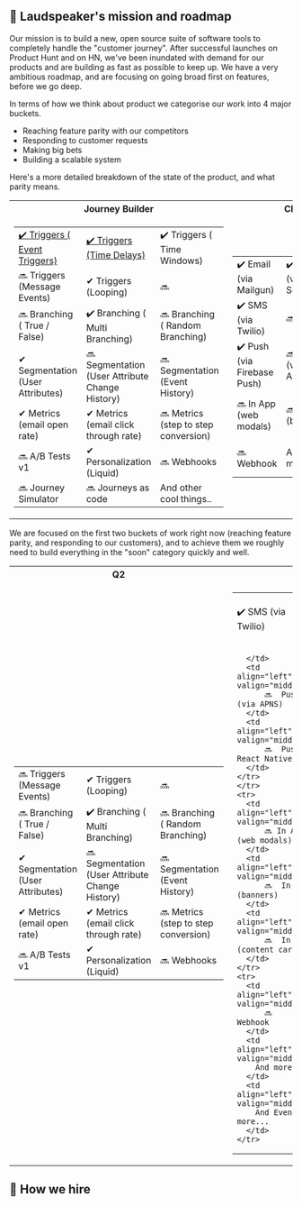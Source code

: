 
## 🚀 Laudspeaker's mission and roadmap

Our mission is to build a new, open source suite of software tools to completely handle the "customer journey". After successful launches on Product Hunt and on HN, we've been inundated with demand for our products and are building as fast as possible to keep up. We have a very ambitious roadmap, and are focusing on going broad first on features, before we go deep.

In terms of how we think about product we categorise our work into 4 major buckets. 

- Reaching feature parity with our competitors
- Responding to customer requests
- Making big bets
- Building a scalable system

Here's a more detailed breakdown of the state of the product, and what parity means.

<table>
<tr>
  <th>Journey Builder </th>
  <th>Channels</th>
  <th>Data Integrations</th>
</tr>
<tr>
  <td>

<table>
  <tbody>
    <tr>
      <td align="left" valign="middle">
        <a href="https://laudspeaker.com/docs/guides/product-manual/Journey-Builder">
          ✔️ Triggers ( Event Triggers)
        </a>
      </td>
      <td align="left" valign="middle">
        <a href="https://laudspeaker.com/docs/guides/product-manual/Journey-Builder">
          ✔️  Triggers (Time Delays)
        </a>
      </td>
      <td align="left" valign="middle">
          ✔️ Triggers ( Time Windows)
      </td>
    </tr>
    <tr>
      <td align="left" valign="middle">
         🔜 Triggers (Message Events)
      </td>
      <td align="left" valign="middle">
          ✔  Triggers (Looping)
      </td>
      <td align="left" valign="middle">
         🔜 
      </td>
    </tr>
    <tr>
      <td align="left" valign="middle">
          🔜️ Branching ( True / False) 
      </td>
      <td align="left" valign="middle">
          ✔️ Branching ( Multi Branching)
      </td>
      <td align="left" valign="middle">
          🔜️ Branching ( Random Branching)
      </td>
    </tr>
    <tr>
      <td align="left" valign="middle">
        ✔ Segmentation (User Attributes)
      </td>
      <td align="left" valign="middle">
        🔜️ Segmentation (User Attribute Change History)
      </td>
      <td align="left" valign="middle">
        🔜 Segmentation (Event History)
      </td>
    </tr>
    <tr>
      <td align="left" valign="middle">
        ✔ Metrics (email open rate)
      </td>
      <td align="left" valign="middle">
        ✔ Metrics (email click through rate)
      </td>
      <td align="left" valign="middle">
        🔜 Metrics (step to step conversion)
      </td>
    </tr>
    <tr>
      <td align="left" valign="middle">
         🔜 A/B Tests v1
      </td>
      <td align="left" valign="middle">
          ✔ Personalization (Liquid)
      </td>
      <td align="left" valign="middle">
         🔜 Webhooks
      </td>
    </tr>
    <tr>
      <td align="left" valign="middle">
         🔜 Journey Simulator
      </td>
      <td align="left" valign="middle">
          🔜 Journeys as code
      </td>
      <td align="left" valign="middle">
         And other cool things..
      </td>
    </tr>
    
  </tbody>
</table>

  </td>
<td>

<table>
  <tbody>
    <tr>
      <td align="left" valign="middle">
          ✔️ Email (via  Mailgun)
      </td>
      <td align="left" valign="middle">
          ✔️  Email (via  Sendgrid)
      </td>
            <td align="left" valign="middle">
          🔜️  Email (via  Smtp)
      </td>
    </tr>
    <tr>
      <td align="left" valign="middle">
          ✔️ SMS (via Twilio)
      </td>
      <td align="left" valign="middle">
          🔜️
      </td>
      <td align="left" valign="middle">
          🔜️
      </td>
    </tr>
    <tr>
      <td align="left" valign="middle">
          ✔️  Push (via Firebase Push)
      </td>
      <td align="left" valign="middle">
          🔜️  Push (via APNS)
      </td>
      <td align="left" valign="middle">
          🔜️  Push ( React Native)
      </td>
    </tr>
    </tr>
    <tr>
      <td align="left" valign="middle">
          🔜️ In App (web modals)
      </td>
      <td align="left" valign="middle">
          🔜️  In App (banners)
      </td>
      <td align="left" valign="middle">
          🔜️  In App (content cards
      </td>
    </tr>
    <tr>
      <td align="left" valign="middle">
          🔜  Webhook
      </td>
      <td align="left" valign="middle">
        And more...
      </td>
      <td align="left" valign="middle">
        And Even more...
      </td>
    </tr>
  </tbody>
</table>

</td>
<td>

<table>
  <tbody>
    <tr>
      <td align="left" valign="middle">
          ✔️ Product Events (via PostHog)
      </td>
      <td align="left" valign="middle">
          ✔️  Product Events (via Custom Endpoint)
      </td>
            <td align="left" valign="middle">
          🔜️   Product Events (via Amplitude)
      </td>
    </tr>
    <tr>
      <td align="left" valign="middle">
          🔜️ Customer Data Platform (Segment)
      </td>
      <td align="left" valign="middle">
          🔜️ Customer Data Platform (Rudderstack)
      </td>
      <td align="left" valign="middle">
          🔜️
      </td>
    </tr>
    <tr>
      <td align="left" valign="middle">
          ✔️  Data Warehouse (Databricks)
      </td>
      <td align="left" valign="middle">
          🔜️  Data Warehouse (Snowflake)
      </td>
            <td align="left" valign="middle">
          🔜️  Data Warehouse (Snowflake)
      </td>
    </tr>
    </tr>
    <tr>
      <td align="left" valign="middle">
          ✔️ Database (Postgres)
      </td>
      <td align="left" valign="middle">
        And more...
      </td>
      <td align="left" valign="middle">
        And Even more...
      </td>
    </tr>
  </tbody>
</table>

</td>       
</tr>
</table>

We are focused on the first two buckets of work right now (reaching feature parity, and responding to our customers), and to achieve them we roughly need to build everything in the "soon" category quickly and well.

<table>
<tr>
  <th>Q2</th>
  <th>Q3</th>
</tr>
<tr>
  <td>

<table>
  <tbody>
    <tr>
      <td align="left" valign="middle">
         🔜 Triggers (Message Events)
      </td>
      <td align="left" valign="middle">
          ✔  Triggers (Looping)
      </td>
      <td align="left" valign="middle">
         🔜 
      </td>
    </tr>
    <tr>
      <td align="left" valign="middle">
          🔜️ Branching ( True / False) 
      </td>
      <td align="left" valign="middle">
          ✔️ Branching ( Multi Branching)
      </td>
      <td align="left" valign="middle">
          🔜️ Branching ( Random Branching)
      </td>
    </tr>
    <tr>
      <td align="left" valign="middle">
        ✔ Segmentation (User Attributes)
      </td>
      <td align="left" valign="middle">
        🔜️ Segmentation (User Attribute Change History)
      </td>
      <td align="left" valign="middle">
        🔜 Segmentation (Event History)
      </td>
    </tr>
    <tr>
      <td align="left" valign="middle">
        ✔ Metrics (email open rate)
      </td>
      <td align="left" valign="middle">
        ✔ Metrics (email click through rate)
      </td>
      <td align="left" valign="middle">
        🔜 Metrics (step to step conversion)
      </td>
    </tr>
    <tr>
      <td align="left" valign="middle">
         🔜 A/B Tests v1
      </td>
      <td align="left" valign="middle">
          ✔ Personalization (Liquid)
      </td>
      <td align="left" valign="middle">
         🔜 Webhooks
      </td>
    </tr>
    
  </tbody>
</table>

  </td>
<td>

<table>
  <tbody>
    <tr>
      <td align="left" valign="middle">
          ✔️ SMS (via Twilio)
      </td>
      <td align="left" valign="middle">
          🔜️  Email (via  Smtp)
      </td>
      <td align="left" valign="middle">
          ✔️  Push (via Firebase Push)
      </td>
    </tr>
    <tr>
      <td align="left" valign="middle">
          
      </td>
      <td align="left" valign="middle">
          🔜️  Push (via APNS)
      </td>
      <td align="left" valign="middle">
          🔜️  Push ( React Native)
      </td>
    </tr>
    </tr>
    <tr>
      <td align="left" valign="middle">
          🔜️ In App (web modals)
      </td>
      <td align="left" valign="middle">
          🔜️  In App (banners)
      </td>
      <td align="left" valign="middle">
          🔜️  In App (content cards
      </td>
    </tr>
    <tr>
      <td align="left" valign="middle">
          🔜  Webhook
      </td>
      <td align="left" valign="middle">
        And more...
      </td>
      <td align="left" valign="middle">
        And Even more...
      </td>
    </tr>
  </tbody>
</table>

</td>
<td>

</td>       
</tr>
</table>

## 

## 🌱 How we hire




